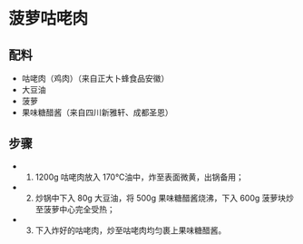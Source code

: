# 菠萝咕咾肉

## 配料
- 咕咾肉（鸡肉）（来自正大卜蜂食品安徽）
- 大豆油
- 菠萝
- 果味糖醋酱（来自四川新雅轩、成都圣恩）

## 步骤
- 1. 1200g 咕咾肉放入 170℃油中，炸至表面微黄，出锅备用；
- 2. 炒锅中下入 80g 大豆油，将 500g 果味糖醋酱烧沸，下入 600g 菠萝块炒至菠萝中心完全受热；
- 3. 下入炸好的咕咾肉，炒至咕咾肉均匀裹上果味糖醋酱。